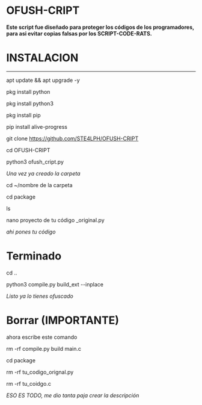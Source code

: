 # OFUSH-CRIPT

__Este script fue diseñado para proteger los códigos de los programadores, para asi evitar copias falsas por los SCRIPT-CODE-RATS.__


# INSTALACION
________________________________________

apt update && apt upgrade -y

pkg install python

pkg install python3

pkg install pip

pip install alive-progress

git clone https://github.com/STE4LPH/OFUSH-CRIPT

cd OFUSH-CRIPT

python3 ofush_cript.py


*Una vez ya creado la carpeta*

cd ~/nombre de la carpeta

cd package

ls 

nano proyecto de tu código _original.py

*ahi pones tu código*


# Terminado

cd ..

python3 compile.py build_ext --inplace


*Listo ya lo tienes ofuscado*


# Borrar (IMPORTANTE)

ahora escribe este comando

rm -rf compile.py build main.c

cd package

rm -rf tu_codigo_orignal.py

rm -rf tu_coidgo.c


*ESO ES TODO, me dio tanta paja crear la descripción*
